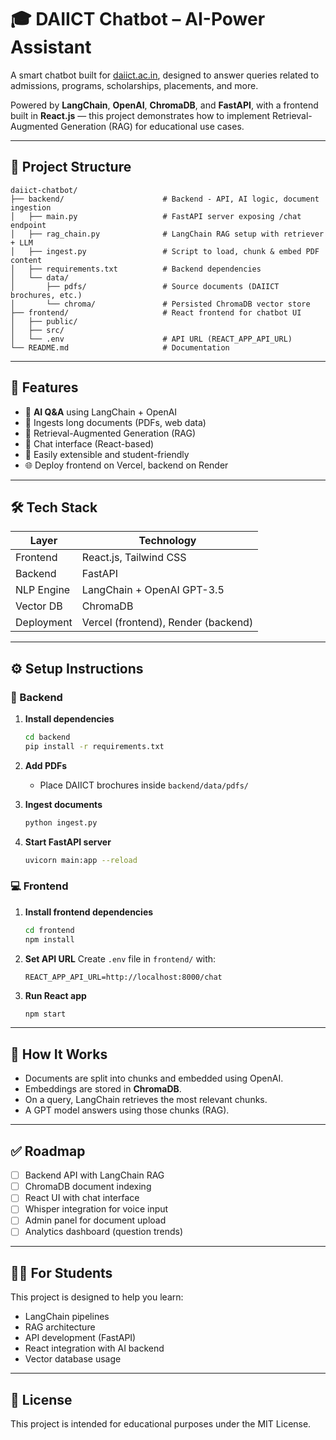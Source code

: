 # 🎓 DAIICT Chatbot – AI-Power Assistant

A smart chatbot built for [daiict.ac.in](https://www.daiict.ac.in), designed to answer queries related to admissions, programs, scholarships, placements, and more.

Powered by **LangChain**, **OpenAI**, **ChromaDB**, and **FastAPI**, with a frontend built in **React.js** — this project demonstrates how to implement Retrieval-Augmented Generation (RAG) for educational use cases.

---

## 📁 Project Structure

```
daiict-chatbot/
├── backend/                      # Backend - API, AI logic, document ingestion
│   ├── main.py                   # FastAPI server exposing /chat endpoint
│   ├── rag_chain.py              # LangChain RAG setup with retriever + LLM
│   ├── ingest.py                 # Script to load, chunk & embed PDF content
│   ├── requirements.txt          # Backend dependencies
│   └── data/
│       ├── pdfs/                 # Source documents (DAIICT brochures, etc.)
│       └── chroma/               # Persisted ChromaDB vector store
├── frontend/                     # React frontend for chatbot UI
│   ├── public/
│   ├── src/
│   └── .env                      # API URL (REACT_APP_API_URL)
└── README.md                     # Documentation
```

---

## 🚀 Features

- 🔎 **AI Q&A** using LangChain + OpenAI
- 📄 Ingests long documents (PDFs, web data)
- 🧠 Retrieval-Augmented Generation (RAG)
- 💬 Chat interface (React-based)
- 🧰 Easily extensible and student-friendly
- 🌐 Deploy frontend on Vercel, backend on Render

---

## 🛠️ Tech Stack

| Layer      | Technology                  |
|------------|-----------------------------|
| Frontend   | React.js, Tailwind CSS      |
| Backend    | FastAPI                     |
| NLP Engine | LangChain + OpenAI GPT-3.5  |
| Vector DB  | ChromaDB                    |
| Deployment | Vercel (frontend), Render (backend) |

---

## ⚙️ Setup Instructions

### 🔧 Backend

1. **Install dependencies**
   ```bash
   cd backend
   pip install -r requirements.txt
   ```

2. **Add PDFs**
   - Place DAIICT brochures inside `backend/data/pdfs/`

3. **Ingest documents**
   ```bash
   python ingest.py
   ```

4. **Start FastAPI server**
   ```bash
   uvicorn main:app --reload
   ```

### 💻 Frontend

1. **Install frontend dependencies**
   ```bash
   cd frontend
   npm install
   ```

2. **Set API URL**
   Create `.env` file in `frontend/` with:
   ```
   REACT_APP_API_URL=http://localhost:8000/chat
   ```

3. **Run React app**
   ```bash
   npm start
   ```

---

## 🧠 How It Works

- Documents are split into chunks and embedded using OpenAI.
- Embeddings are stored in **ChromaDB**.
- On a query, LangChain retrieves the most relevant chunks.
- A GPT model answers using those chunks (RAG).

---

## ✅ Roadmap

- [ ] Backend API with LangChain RAG
- [ ] ChromaDB document indexing
- [ ] React UI with chat interface
- [ ] Whisper integration for voice input
- [ ] Admin panel for document upload
- [ ] Analytics dashboard (question trends)

---

## 👨‍🎓 For Students

This project is designed to help you learn:

- LangChain pipelines
- RAG architecture
- API development (FastAPI)
- React integration with AI backend
- Vector database usage

---

## 📄 License

This project is intended for educational purposes under the MIT License.
